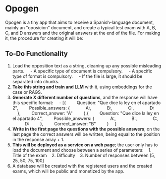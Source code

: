 # Opogen
Opogen is a tiny app that aims to receive a Spanish-language document, mainly an "oposicion" document, and create a typical test exam with A, B, C, and D answers and the original answers at the end of the file. For making it, the procedure for creating it will be:
## To-Do Functionality 
1. Load the opposition text as a string, cleaning up any possible misleading parts.
    - A specific type of document is compulsory.
    - A specific type of format is compulsory.
    - If the file is large, it should be separated into chunks.
2. **Take this string and train and [LLM](https://openai.com/product)** with it, using embeddings for the case or RAGS.
3. **Generate X different number of questions**, and the response will have this specific format:
    - [{
        Question: "Que dice la ley en el apartado 2",
        Possible_answers: {
            A:,
            B:,
            C:,
            D:
        },
        Correct_answer: "A"
        },{
        Question: "Que dice la ley en el apartado 4",
        Possible_answers: {
            A:,
            B:,
            C:,
            D:
        },
        Correct_answer: "B"
        }
    ]
4. **Write in the first page the questions with the possible answers**; on the last page the correct answers will be written, being equal to the position in the response array + 1.
5. **This will be deployed as a service on a web page**; the user only has to load the document and choose between a series of parameters:
   1. Title of the exam
   2. Difficulty
   3. Number of responses between [5, 25, 50, 75, 100]
6. A database will be created with the registered users and the created exams, which will be public and monetized by the app.
